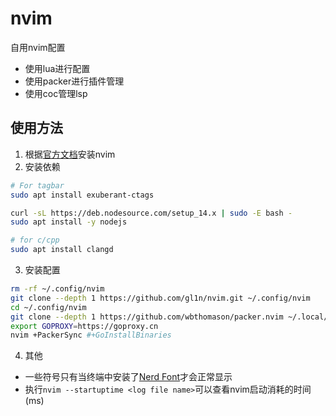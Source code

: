 # nvim
自用nvim配置
- 使用lua进行配置
- 使用packer进行插件管理
- 使用coc管理lsp
## 使用方法
1. 根据[官方文档](https://github.com/neovim/neovim/wiki/Building-Neovim)安装nvim
2. 安装依赖
```bash
# For tagbar
sudo apt install exuberant-ctags

curl -sL https://deb.nodesource.com/setup_14.x | sudo -E bash -
sudo apt install -y nodejs

# for c/cpp
sudo apt install clangd
```
3. 安装配置
```bash
rm -rf ~/.config/nvim
git clone --depth 1 https://github.com/gl1n/nvim.git ~/.config/nvim
cd ~/.config/nvim
git clone --depth 1 https://github.com/wbthomason/packer.nvim ~/.local/share/nvim/site/pack/packer/start/packer.nvim
export GOPROXY=https://goproxy.cn
nvim +PackerSync #+GoInstallBinaries
```
4. 其他
- 一些符号只有当终端中安装了[Nerd Font](https://www.nerdfonts.com/font-downloads)才会正常显示
- 执行`nvim --startuptime <log file name>`可以查看nvim启动消耗的时间(ms)
